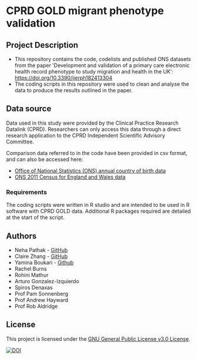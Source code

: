 # CPRD GOLD migrant phenotype validation

## Project Description

* This repository contains the code, codelists and published ONS datasets from the paper 'Development and validation of a primary care electronic health record phenotype to study migration and health in the UK': https://doi.org/10.3390/ijerph182413304
* The coding scripts in this repository were used to clean and analyse the data to produce the results outlined in the paper.

## Data source

Data used in this study were provided by the Clinical Practice Research Datalink (CPRD). 
Researchers can only access this data through a direct research application to the CPRD Independent Scientific Advisory Committee. 

Comparison data referred to in the code have been provided in csv format, and can also be accessed here:
* [Office of National Statistics (ONS) annual country of birth data](https://www.ons.gov.uk/peoplepopulationandcommunity/populationandmigration/internationalmigration/datasets/populationoftheunitedkingdombycountryofbirthandnationalityunderlyingdatasheets)
* [ONS 2011 Census for England and Wales data](https://www.nomisweb.co.uk/census/2011/qs203ew)

### Requirements

The coding scripts were written in R studio and are intended to be used in R software with CPRD GOLD data. 
Additional R packages required are detailed at the start of the script.  

## Authors

* Neha Pathak - [GitHub](https://github.com/nxpathak)
* Claire Zhang - [GitHub](https://github.com/ClaireXZhang)
* Yamina Boukari - [Github](https://github.com/YaminaB)
* Rachel Burns
* Rohini Mathur
* Arturo Gonzalez-Izquierdo
* Spiros Denaxas
* Prof Pam Sonnenberg
* Prof Andrew Hayward
* Prof Rob Aldridge

## License

This project is licensed under the [GNU General Public License v3.0 License](https://github.com/UCL-Public-Health-Data-Science/CPRD-GOLD-migrant-phenotype-validation/blob/main/LICENSE).

[![DOI](https://zenodo.org/badge/357634717.svg)](https://zenodo.org/badge/latestdoi/357634717)

